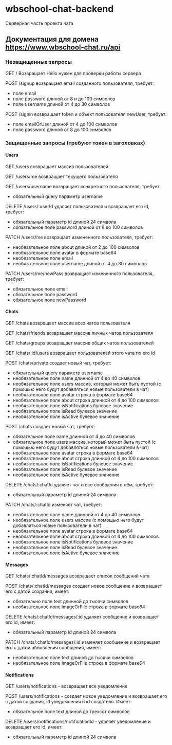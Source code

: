 # wbschool-chat-backend
Серверная часть проекта чата
## Документация для домена https://www.wbschool-chat.ru/api

### Незащищенные запросы
GET / Возвращает Hello нужен для проверки работы сервера

POST /signup возвращает email созданного пользователя, требует:
- поле email
- поле password длиной от 8 и до 100 символов
- поле username длиной от 4 до 30 символов

POST /signin возвращает token и объект пользователя newUser, требует:
- поле emailOrUser длиной от 4 до 100 символов
- поле password длиной от 8 до 100 символов

### Защищенные запросы (требуют токен в заголовках)
#### Users
GET /users возвращает массив пользователей

GET /users/me возвращает текущего пользователя

GET /users/username возвращает конкретного пользователя, требует:
- обязательный query параметр username

DELETE /users/:userId удаляет пользователя и возвращает его id, требует:
- обязательный параметр id длиной 24 символа
- обязательное поле password длиной от 8 до 100 символов

PATCH /users/me возвращает измененного пользователя, требует:
- необязательное поле about длиной от 2 до 100 символов
- необязательное поле avatar в формате base64
- необязательное поле email
- необязательное поле username длиной от 4 до 30 символов

PATCH /users/me/newPass возвращает измененного пользователя, требует:
- обязательное поле email 
- обязательное поле password
- обязательное поле newPassword

#### Chats
GET /chats возвращает массив всех чатов пользователя

GET /chats/friends возвращает массив личных чатов пользователя

GET /chats/groups возвращает массив общих чатов пользователей

GET /chats/:id/users возвращает пользователей этого чата по его id

POST /chats/private создает новый чат, требует:
- обязательный query параметр username
- необязательное поле name длинной от 4 до 40 символов
- необязательное поле users массив, который может быть пустой (с помощью него будут добавляться новые пользователи в чат)
- необязательное поле avatar строка в формате base64
- необязательное поле about строка длинной от 4 до 100 символов
- необязательное поле isNotifications булевое значение
- необязательное поле isRead булевое значение
- необязательное поле isActive булевое значение

POST /chats создает новый чат, требует:
- обязательное поле name длинной от 4 до 40 символов
- обязательное поле users массив, который может быть пустой (с помощью него будут добавляться новые пользователи в чат)
- необязательное поле avatar строка в формате base64
- необязательное поле about строка длинной от 4 до 100 символов
- необязательное поле isNotifications булевое значение
- необязательное поле isRead булевое значение
- необязательное поле isActive булевое значение

DELETE /chats/:chatId удаляет чат и все сообщения в нём, требует:
- обязательный параметр id длиной 24 символа

PATCH /chats/:chatId изменяет чат, требует:
- необязательное поле name длинной от 4 до 40 символов
- необязательное поле users массив (с помощью него будут добавляться новые пользователи в чат)
- необязательное поле avatar строка в формате base64
- необязательное поле about строка длинной от 4 до 100 символов
- необязательное поле isNotifications булевое значение
- необязательное поле isRead булевое значение
- необязательное поле isActive булевое значение

#### Messages

GET /chats/:chatId/messages возвращает список сообщений чата

POST /chats/:chatId/messages создает новое сообщение и возвращает его с датой создания, имеет:
- обязательно поле text длинной до тысячи символов
- необязательное поле imageOrFile строка в формате base64

DELETE /chats/:chatId/messages/:id удаляет сообщение и возвращает его id, имеет:
- обязательный параметр id длиной 24 символа

PATCH /chats/:chatId/messages/:id изменяет сообщение и возвращает его с датой обновления сообщения, имеет:
- необязательное поле text длиной до тысячи символов
- необязательное поле imageOrFile строка в формате base64

#### Notifications

GET /users/notifications - возвращает все уведомление  

POST /users/notifications - создает новое уведомление и возвращает его с датой создания, id уведомления и id создателя. Имеет:
- обязательное поле text длиной до трехсот символов

DELETE /users/notifications/notificationId - удаляет уведомление и возвращает его id, имеет:
- обязательный параметр id длиной 24 символа
